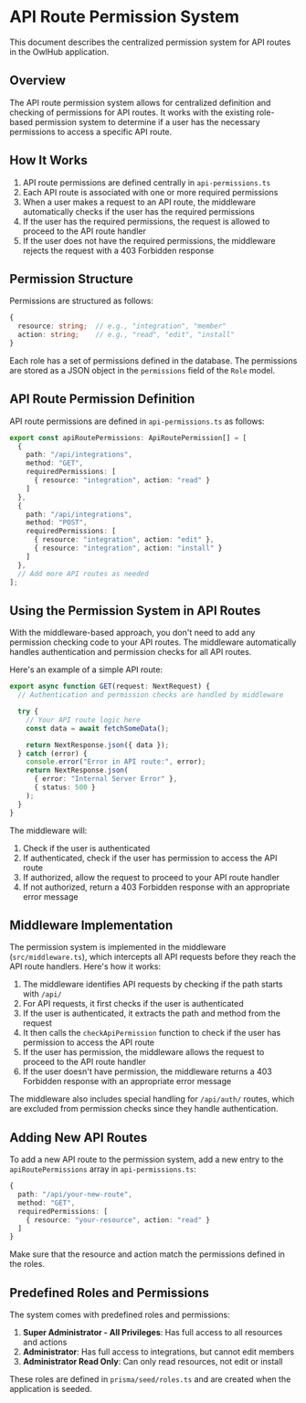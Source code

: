 # API Route Permission System

This document describes the centralized permission system for API routes in the OwlHub application.

## Overview

The API route permission system allows for centralized definition and checking of permissions for API routes. It works with the existing role-based permission system to determine if a user has the necessary permissions to access a specific API route.

## How It Works

1. API route permissions are defined centrally in `api-permissions.ts`
2. Each API route is associated with one or more required permissions
3. When a user makes a request to an API route, the middleware automatically checks if the user has the required permissions
4. If the user has the required permissions, the request is allowed to proceed to the API route handler
5. If the user does not have the required permissions, the middleware rejects the request with a 403 Forbidden response

## Permission Structure

Permissions are structured as follows:

```typescript
{
  resource: string;  // e.g., "integration", "member"
  action: string;    // e.g., "read", "edit", "install"
}
```

Each role has a set of permissions defined in the database. The permissions are stored as a JSON object in the `permissions` field of the `Role` model.

## API Route Permission Definition

API route permissions are defined in `api-permissions.ts` as follows:

```typescript
export const apiRoutePermissions: ApiRoutePermission[] = [
  {
    path: "/api/integrations",
    method: "GET",
    requiredPermissions: [
      { resource: "integration", action: "read" }
    ]
  },
  {
    path: "/api/integrations",
    method: "POST",
    requiredPermissions: [
      { resource: "integration", action: "edit" },
      { resource: "integration", action: "install" }
    ]
  },
  // Add more API routes as needed
];
```

## Using the Permission System in API Routes

With the middleware-based approach, you don't need to add any permission checking code to your API routes. The middleware automatically handles authentication and permission checks for all API routes.

Here's an example of a simple API route:

```typescript
export async function GET(request: NextRequest) {
  // Authentication and permission checks are handled by middleware

  try {
    // Your API route logic here
    const data = await fetchSomeData();

    return NextResponse.json({ data });
  } catch (error) {
    console.error("Error in API route:", error);
    return NextResponse.json(
      { error: "Internal Server Error" },
      { status: 500 }
    );
  }
}
```

The middleware will:
1. Check if the user is authenticated
2. If authenticated, check if the user has permission to access the API route
3. If authorized, allow the request to proceed to your API route handler
4. If not authorized, return a 403 Forbidden response with an appropriate error message

## Middleware Implementation

The permission system is implemented in the middleware (`src/middleware.ts`), which intercepts all API requests before they reach the API route handlers. Here's how it works:

1. The middleware identifies API requests by checking if the path starts with `/api/`
2. For API requests, it first checks if the user is authenticated
3. If the user is authenticated, it extracts the path and method from the request
4. It then calls the `checkApiPermission` function to check if the user has permission to access the API route
5. If the user has permission, the middleware allows the request to proceed to the API route handler
6. If the user doesn't have permission, the middleware returns a 403 Forbidden response with an appropriate error message

The middleware also includes special handling for `/api/auth/` routes, which are excluded from permission checks since they handle authentication.

## Adding New API Routes

To add a new API route to the permission system, add a new entry to the `apiRoutePermissions` array in `api-permissions.ts`:

```typescript
{
  path: "/api/your-new-route",
  method: "GET",
  requiredPermissions: [
    { resource: "your-resource", action: "read" }
  ]
}
```

Make sure that the resource and action match the permissions defined in the roles.

## Predefined Roles and Permissions

The system comes with predefined roles and permissions:

1. **Super Administrator - All Privileges**: Has full access to all resources and actions
2. **Administrator**: Has full access to integrations, but cannot edit members
3. **Administrator Read Only**: Can only read resources, not edit or install

These roles are defined in `prisma/seed/roles.ts` and are created when the application is seeded.
